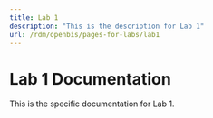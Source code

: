 ```yaml
---
title: Lab 1
description: "This is the description for Lab 1"
url: /rdm/openbis/pages-for-labs/lab1
---
```


# Lab 1 Documentation

This is the specific documentation for Lab 1.
